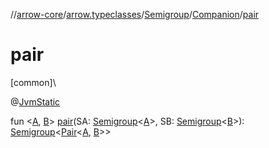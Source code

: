 //[arrow-core](../../../../index.md)/[arrow.typeclasses](../../index.md)/[Semigroup](../index.md)/[Companion](index.md)/[pair](pair.md)

# pair

[common]\

@[JvmStatic](https://kotlinlang.org/api/latest/jvm/stdlib/kotlin.jvm/-jvm-static/index.html)

fun &lt;[A](pair.md), [B](pair.md)&gt; [pair](pair.md)(SA: [Semigroup](../index.md)&lt;[A](pair.md)&gt;, SB: [Semigroup](../index.md)&lt;[B](pair.md)&gt;): [Semigroup](../index.md)&lt;[Pair](https://kotlinlang.org/api/latest/jvm/stdlib/kotlin/-pair/index.html)&lt;[A](pair.md), [B](pair.md)&gt;&gt;
